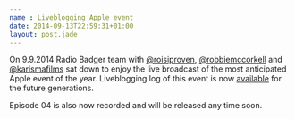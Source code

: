 ```yaml
---
name : Liveblogging Apple event
date: 2014-09-13T22:59:31+01:00
layout: post.jade
---
```


On 9.9.2014 Radio Badger team with [@roisiproven](https://twitter.com/roisiproven), [@robbiemccorkell](https://twitter.com/robbiemccorkell) and [@karismafilms](https://twitter.com/karismafilms) sat down to enjoy the live broadcast of the most anticipated Apple event of the year. Liveblogging log of this event is now [available](http://live.24liveblog.com/1267030) for the future generations.

Episode 04 is also now recorded and will be released any time soon.
